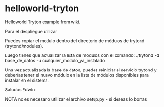 # helloworld-tryton
Helloworld Tryton example from wiki.

Para el despliegue utilizar

Puedes copiar el modulo dentro del directorio de módulos de trytond (trytond/modules).

Luego tienes que actualizar la lista de módulos con el comando:
 ./trytond -d base_de_datos -u cualquier_modulo_ya_instalado

Una vez actualizada la base de datos, puedes reiniciar el servicio trytond y deberías tener el nuevo módulo en la lista de módulos disponibles para instalar en el sistema.

Saludos Edwin


NOTA no es necesario utilizar el archivo setup.py - si deseas lo borras
